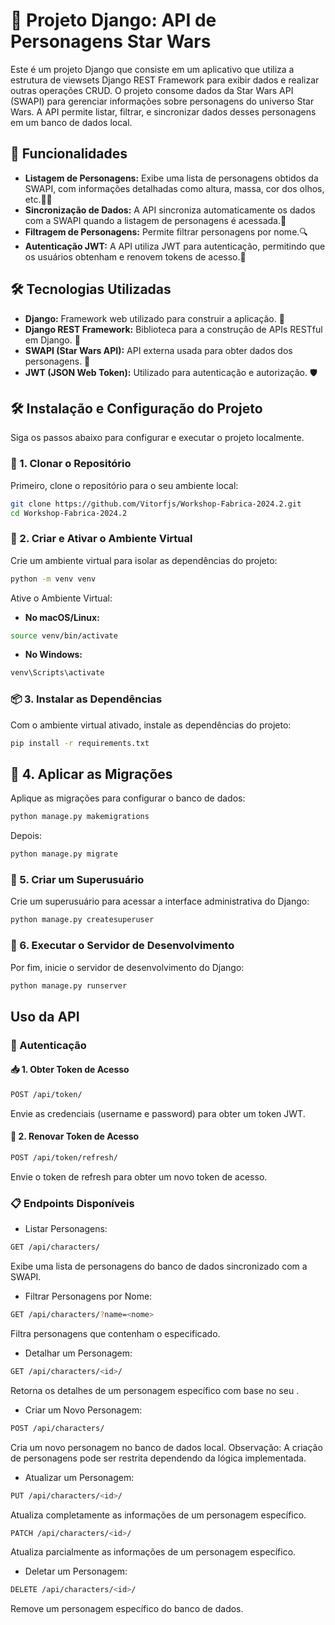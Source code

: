 # 🚀 Projeto Django: API de Personagens Star Wars

Este é um projeto Django que consiste em um aplicativo que utiliza a estrutura de viewsets Django REST Framework para exibir dados e realizar outras operações CRUD. O projeto consome dados da Star Wars API (SWAPI) para gerenciar informações sobre personagens do universo Star Wars. A API permite listar, filtrar, e sincronizar dados desses personagens em um banco de dados local.

## 🌟 Funcionalidades

- **Listagem de Personagens:** Exibe uma lista de personagens obtidos da SWAPI, com informações detalhadas como altura, massa, cor dos olhos, etc.🧑‍🚀
- **Sincronização de Dados:** A API sincroniza automaticamente os dados com a SWAPI quando a listagem de personagens é acessada.🔄
- **Filtragem de Personagens:** Permite filtrar personagens por nome.🔍
- **Autenticação JWT:** A API utiliza JWT para autenticação, permitindo que os usuários obtenham e renovem tokens de acesso.🔐

## 🛠️ Tecnologias Utilizadas

- **Django:** Framework web utilizado para construir a aplicação. 🐍
- **Django REST Framework:** Biblioteca para a construção de APIs RESTful em Django. 🔧
- **SWAPI (Star Wars API):** API externa usada para obter dados dos personagens. 🌌
- **JWT (JSON Web Token):** Utilizado para autenticação e autorização. 🛡️

## 🛠️ Instalação e Configuração do Projeto 

Siga os passos abaixo para configurar e executar o projeto localmente.

### 🔄 1. Clonar o Repositório

Primeiro, clone o repositório para o seu ambiente local:

```bash
git clone https://github.com/Vitorfjs/Workshop-Fabrica-2024.2.git
cd Workshop-Fabrica-2024.2
```
### 🧩 2. Criar e Ativar o Ambiente Virtual

Crie um ambiente virtual para isolar as dependências do projeto:

```bash
python -m venv venv
```
Ative o Ambiente Virtual:

- **No macOS/Linux:**

```bash
source venv/bin/activate
```

- **No Windows:**

```bash
venv\Scripts\activate
```

### 📦 3. Instalar as Dependências

Com o ambiente virtual ativado, instale as dependências do projeto:

```bash
pip install -r requirements.txt
```

## 🔄 4. Aplicar as Migrações

Aplique as migrações para configurar o banco de dados:

```bash
python manage.py makemigrations
```

Depois:

```bash
python manage.py migrate
```

### 👤 5. Criar um Superusuário

Crie um superusuário para acessar a interface administrativa do Django:

```bash
python manage.py createsuperuser
```

### 🚀 6. Executar o Servidor de Desenvolvimento

Por fim, inicie o servidor de desenvolvimento do Django:

```bash
python manage.py runserver
```

## Uso da API

### 🔑 Autenticação

#### 📥 1. Obter Token de Acesso

```bash
POST /api/token/
```
Envie as credenciais (username e password) para obter um token JWT.

#### 🔄 2. Renovar Token de Acesso

```bash
POST /api/token/refresh/
```
Envie o token de refresh para obter um novo token de acesso.

### 📋 Endpoints Disponíveis

- Listar Personagens:

```bash
GET /api/characters/
```
Exibe uma lista de personagens do banco de dados sincronizado com a SWAPI.

- Filtrar Personagens por Nome:
  
```bash
GET /api/characters/?name=<nome>
```
Filtra personagens que contenham o <nome> especificado.

- Detalhar um Personagem:

```bash
GET /api/characters/<id>/
```
Retorna os detalhes de um personagem específico com base no seu <id>.

- Criar um Novo Personagem:

```bash
POST /api/characters/
```
Cria um novo personagem no banco de dados local. Observação: A criação de personagens pode ser restrita dependendo da lógica implementada.

- Atualizar um Personagem:

```bash
PUT /api/characters/<id>/
```
Atualiza completamente as informações de um personagem específico.
```bash
PATCH /api/characters/<id>/
```
Atualiza parcialmente as informações de um personagem específico.

- Deletar um Personagem:

```bash
DELETE /api/characters/<id>/
```
Remove um personagem específico do banco de dados.
